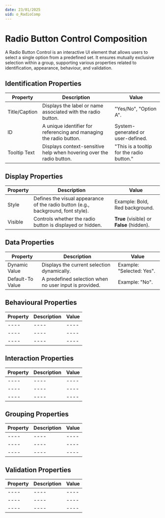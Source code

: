 ```yaml
---
date: 23/01/2025
uid: o_RadioComp
---
```


# Radio Button Control Composition

A Radio Button Control is an interactive UI element that allows users to select a single option from a predefined set. It ensures mutually exclusive selection within a group, supporting various properties related to identification, appearance, behaviour, and validation.

## Identification Properties

| Property | Description | Value |
| ---- | ---- | ---- |
| Title/Caption | Displays the label or name associated with the radio button. | "Yes/No", "Option A". |
| ID | A unique identifier for referencing and managing the radio button. | System-generated or user-defined. |
| Tooltip Text | Displays context-sensitive help when hovering over the radio button. | "This is a tooltip for the radio button." |

## Display Properties

| Property | Description | Value |
| ---- | ---- | ---- |
| Style | Defines the visual appearance of the radio button (e.g., background, font style). | Example: Bold, Red background. |
| Visible | Controls whether the radio button is displayed or hidden. | **True** (visible) or **False** (hidden). |

## Data Properties

| Property | Description | Value |
| ---- | ---- | ---- |
| Dynamic Value | Displays the current selection dynamically. | Example: "Selected: Yes". |
| Default-To Value | A predefined selection when no user input is provided. | Example: "No". |

## Behavioural Properties

| Property | Description | Value |
| ---- | ---- | ---- |
| ---- | ---- | ---- |
| ---- | ---- | ---- |
| ---- | ---- | ---- |

## Interaction Properties

| Property | Description | Value |
| ---- | ---- | ---- |
| ---- | ---- | ---- |
| ---- | ---- | ---- |
| ---- | ---- | ---- |

## Grouping Properties

| Property | Description | Value |
| ---- | ---- | ---- |
| ---- | ---- | ---- |
| ---- | ---- | ---- |
| ---- | ---- | ---- |

## Validation Properties

| Property | Description | Value |
| ---- | ---- | ---- |
| ---- | ---- | ---- |
| ---- | ---- | ---- |
| ---- | ---- | ---- |
